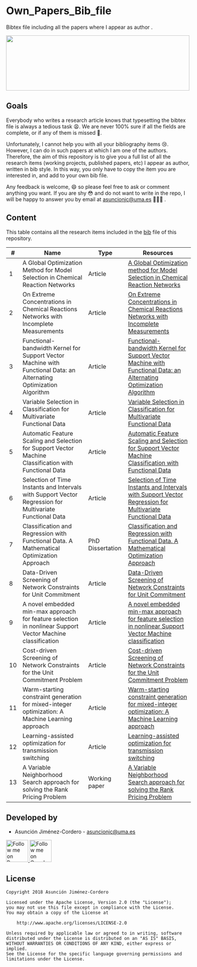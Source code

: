 # Own_Papers_Bib_file

Bibtex file including all the papers where I appear as author .

<img src="https://upload.wikimedia.org/wikipedia/commons/thumb/3/30/BibTeX_logo.svg/1280px-BibTeX_logo.svg.png" height="150" width="500"/>

## Goals

Everybody who writes a research article knows that typesetting the bibtex file is always a tedious task 😩. We are never 
100% sure if all the fields are complete, or if any of them is missed 🤔. 

Unfortunately, I cannot help you with all your bibliography items 😢. However, I can do in such papers at which I am one
 of the authors. Therefore, the aim of this repository is to give you a full list of all the research items (working 
 projects, published papers, etc) I appear as author, written in bib style. In this way, you only have to copy the item 
 you are interested in, and add to your own bib file. 
 
 Any feedback is welcome, 😄 so please feel free to ask or comment anything you want. If you are shy 😳 and do not want to
write in the repo, I will be happy to answer you by email at asuncionjc@uma.es 👩🏻‍💻 .

## Content

This table contains all the research items included in the [bib](./asuncionjc_author_bib_file.bib) file of this repository.

| # | Name  | Type | Resources |
| - | ----- | -----| --------- |
| 1 | A Global Optimization Method for Model Selection in Chemical Reaction Networks | Article |[A Global Optimization method for Model Selection in Chemical Reaction Networks](https://www.sciencedirect.com/science/article/pii/S0098135416301740) |
| 2 | On Extreme Concentrations in Chemical Reactions Networks with Incomplete Measurements | Article |[On Extreme Concentrations in Chemical Reactions Networks with Incomplete Measurements](https://pubs.acs.org/doi/abs/10.1021/acs.iecr.6b00714) |
| 3 | Functional-bandwidth Kernel for Support Vector Machine with Functional Data: an Alternating Optimization Algorithm | Article |[Functional-bandwidth Kernel for Support Vector Machine with Functional Data: an Alternating Optimization Algorithm](https://www.sciencedirect.com/science/article/abs/pii/S0377221718309494) |
| 4 | Variable Selection in Classification for Multivariate Functional Data | Article |[Variable Selection in Classification for Multivariate Functional Data](https://www.sciencedirect.com/science/article/pii/S0020025518310107) |
| 5 | Automatic Feature Scaling and Selection for Support Vector Machine Classification with Functional Data | Article |[Automatic Feature Scaling and Selection for Support Vector Machine Classification with Functional Data](https://link.springer.com/article/10.1007/s10489-020-01765-6) |
| 6 | Selection of Time Instants and Intervals with Support Vector Regression for Multivariate Functional Data | Article |[Selection of Time Instants and Intervals with Support Vector Regression for Multivariate Functional Data](https://www.sciencedirect.com/science/article/pii/S0305054820301672) |
| 7 | Classification and Regression with Functional Data. A Mathematical Optimization Approach | PhD Dissertation |[Classification and Regression with Functional Data. A Mathematical Optimization Approach](https://www.educacion.gob.es/teseo/mostrarRef.do?ref=1730643) |
| 8 | Data-Driven Screening of Network Constraints for Unit Commitment | Article |[Data-Driven Screening of Network Constraints for Unit Commitment](https://ieeexplore.ieee.org/document/9034123) |
| 9 | A novel embedded min-max approach for feature selection in nonlinear Support Vector Machine classification | Article |[A novel embedded min-max approach for feature selection in nonlinear Support Vector Machine classification](https://www.sciencedirect.com/science/article/pii/S0377221720310195) |
| 10 | Cost-driven Screening of Network Constraints for the Unit Commitment Problem | Article |[Cost-driven Screening of Network Constraints for the Unit Commitment Problem](https://ieeexplore.ieee.org/document/9736690) |
| 11 | Warm-starting constraint generation for mixed-integer optimization: A Machine Learning approach | Article |[Warm-starting constraint generation for mixed-integer optimization: A Machine Learning approach](https://www.sciencedirect.com/science/article/pii/S0950705122007894) |
| 12 | Learning-assisted optimization for transmission switching  | Article |[Learning-assisted optimization for transmission switching ](https://link.springer.com/article/10.1007/s11750-024-00672-0) |
| 13 | A Variable Neighborhood Search approach for solving the Rank Pricing Problem  | Working paper |[A Variable Neighborhood Search approach for solving the Rank Pricing Problem](https://www.researchgate.net/publication/380895098_A_Variable_Neighborhood_Search_approach_for_solving_the_Rank_Pricing_Problem) |

Developed by
------------

* Asunción Jiménez-Cordero - <asuncionjc@uma.es>

<a href="https://www.researchgate.net/profile/Asuncion_Jimenez-Cordero">
  <img alt="Follow me on ResearchGate" src="https://1.bp.blogspot.com/-jz1remm4weY/WK86heRgepI/AAAAAAAACrU/APGaq-EpMakpsh-mZw5eQIyNpA_DN1dBwCLcB/s1600/researchgate_.jpg" height="60" width="60"/>
</a>
<a href="https://scholar.google.es/citations?user=JegcEYwAAAAJ&hl=es&oi=ao">
  <img alt="Follow me on Google Scholar" src="https://encrypted-tbn0.gstatic.com/images?q=tbn:ANd9GcQQUfpGKX9zs9WpaNw_qSqwU3Q3qeqLrIV0cXHsJxxgPkVaVqze" height="60" width="60"/>
</a>

License
-------

    Copyright 2018 Asunción Jiménez-Cordero

    Licensed under the Apache License, Version 2.0 (the "License");
    you may not use this file except in compliance with the License.
    You may obtain a copy of the License at

        http://www.apache.org/licenses/LICENSE-2.0

    Unless required by applicable law or agreed to in writing, software
    distributed under the License is distributed on an "AS IS" BASIS,
    WITHOUT WARRANTIES OR CONDITIONS OF ANY KIND, either express or implied.
    See the License for the specific language governing permissions and
    limitations under the License.
